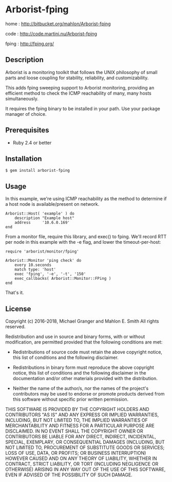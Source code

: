 # Arborist-fping

home
: http://bitbucket.org/mahlon/Arborist-fping

code
: http://code.martini.nu/Arborist-fping

fping
: http://fping.org/


## Description

Arborist is a monitoring toolkit that follows the UNIX philosophy
of small parts and loose coupling for stability, reliability, and
customizability.

This adds fping sweeping support to Arborist monitoring, providing an
efficient method to check the ICMP reachability of many, many hosts
simultaneously.

It requires the fping binary to be installed in your path.  Use your
package manager of choice.


## Prerequisites

* Ruby 2.4 or better


## Installation

    $ gem install arborist-fping


## Usage

In this example, we're using ICMP reachability as the method to
determine if a host node is available/present on network.

	Arborist::Host( 'example' ) do
		description "Example host"
		address     '10.6.0.169'
	end


From a monitor file, require this library, and exec() to fping.  We'll
record RTT per node in this example with the -e flag, and lower the
timeout-per-host:

	require 'arborist/monitor/fping'

	Arborist::Monitor 'ping check' do
		every 10.seconds
		match type: 'host'
		exec 'fping', '-e', '-t', '150'
		exec_callbacks( Arborist::Monitor::FPing )
	end

That's it.


## License

Copyright (c) 2016-2018, Michael Granger and Mahlon E. Smith
All rights reserved.

Redistribution and use in source and binary forms, with or without
modification, are permitted provided that the following conditions are met:

* Redistributions of source code must retain the above copyright notice,
  this list of conditions and the following disclaimer.

* Redistributions in binary form must reproduce the above copyright notice,
  this list of conditions and the following disclaimer in the documentation
  and/or other materials provided with the distribution.

* Neither the name of the author/s, nor the names of the project's
  contributors may be used to endorse or promote products derived from this
  software without specific prior written permission.

THIS SOFTWARE IS PROVIDED BY THE COPYRIGHT HOLDERS AND CONTRIBUTORS "AS IS"
AND ANY EXPRESS OR IMPLIED WARRANTIES, INCLUDING, BUT NOT LIMITED TO, THE
IMPLIED WARRANTIES OF MERCHANTABILITY AND FITNESS FOR A PARTICULAR PURPOSE ARE
DISCLAIMED. IN NO EVENT SHALL THE COPYRIGHT OWNER OR CONTRIBUTORS BE LIABLE
FOR ANY DIRECT, INDIRECT, INCIDENTAL, SPECIAL, EXEMPLARY, OR CONSEQUENTIAL
DAMAGES (INCLUDING, BUT NOT LIMITED TO, PROCUREMENT OF SUBSTITUTE GOODS OR
SERVICES; LOSS OF USE, DATA, OR PROFITS; OR BUSINESS INTERRUPTION) HOWEVER
CAUSED AND ON ANY THEORY OF LIABILITY, WHETHER IN CONTRACT, STRICT LIABILITY,
OR TORT (INCLUDING NEGLIGENCE OR OTHERWISE) ARISING IN ANY WAY OUT OF THE USE
OF THIS SOFTWARE, EVEN IF ADVISED OF THE POSSIBILITY OF SUCH DAMAGE.


